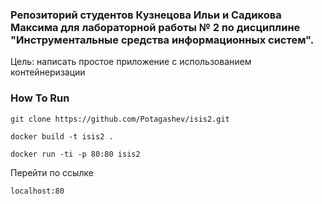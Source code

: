 ### Репозиторий студентов Кузнецова Ильи и Садикова Максима для лабораторной работы № 2 по дисциплине "Инструментальные средства информационных систем".

Цель: написать простое приложение с использованием контейнеризации

### How To Run
```
git clone https://github.com/Potagashev/isis2.git
```
```
docker build -t isis2 .
```
```
docker run -ti -p 80:80 isis2
```
Перейти по ссылке
```
localhost:80
```
